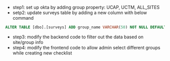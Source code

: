 - step1: set up okta by adding group property: UCAP, UCTM, ALL_SITES
- setp2: update surveys table by adding a new column with below command

```sql
ALTER TABLE [dbo].[surveys] ADD group_name VARCHAR(50) NOT NULL DEFAULT 'UCAP';
```

- step3: modify the backend code to filter out the data based on site/group info
- step4: modify the frontend code to allow admin select different groups while creating new checklist

